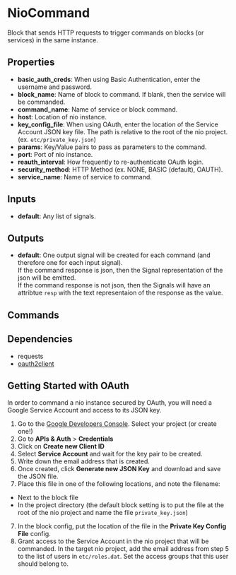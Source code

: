 NioCommand
==========
Block that sends HTTP requests to trigger commands on blocks (or services) in the same instance.

Properties
----------
- **basic_auth_creds**: When using Basic Authentication, enter the username and password.
- **block_name**: Name of block to command. If blank, then the service will be commanded.
- **command_name**: Name of service or block command.
- **host**: Location of nio instance.
- **key_config_file**: When using OAuth, enter the location of the Service Account JSON key file. The path is relative to the root of the nio project. (ex. `etc/private_key.json`)
- **params**: Key/Value pairs to pass as parameters to the command.
- **port**: Port of nio instance.
- **reauth_interval**: How frequently to re-authenticate OAuth login.
- **security_method**: HTTP Method (ex. NONE, BASIC (default), OAUTH).
- **service_name**: Name of service to command.

Inputs
------
- **default**: Any list of signals.

Outputs
-------
- **default**: One output signal will be created for each command (and therefore one for each input signal).  
If the command response is json, then the Signal representation of the json will be emitted.  
If the command response is not json, then the Signals will have an attribtue `resp` with the text representaion of the response as the value.

Commands
--------

Dependencies
------------
- requests
- [oauth2client](https://github.com/google/oauth2client)


## Getting Started with OAuth
In order to command a nio instance secured by OAuth, you will need a Google Service Account and access to its JSON key.
1. Go to the [Google Developers Console](https://console.developers.google.com/). Select your project (or create one!)
2. Go to **APIs & Auth** > **Credentials**
3. Click on **Create new Client ID**
4. Select **Service Account** and wait for the key pair to be created.
5. Write down the email address that is created.
5. Once created, click **Generate new JSON Key** and download and save the JSON file.
6. Place this file in one of the following locations, and note the filename:
  - Next to the block file
  - In the project directory (the default block setting is to put the file at the root of the nio project and name the file `private_key.json`)
7. In the block config, put the location of the file in the **Private Key Config File** config.
8. Grant access to the Service Account in the nio project that will be commanded. In the target nio project, add the email address from step 5 to the list of users in `etc/roles.dat`. Set the access groups that this user should belong to.


